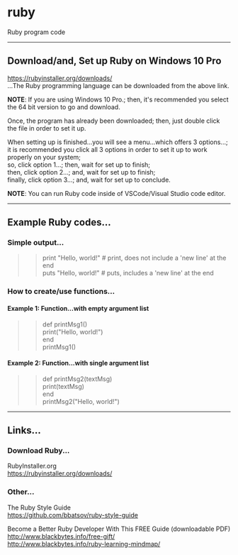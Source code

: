 # ruby
Ruby program code

-----

## Download/and, Set up Ruby on Windows 10 Pro

https://rubyinstaller.org/downloads/  
...The Ruby programming language can be downloaded from the above link.  

**NOTE**: If you are using Windows 10 Pro.; then, it's recommended you select the 64 bit version to go and download.  

Once, the program has already been downloaded; then, just double click the file in order to set it up.

When setting up is finished...you will see a menu...which offers 3 options...;  
it is recommended you click all 3 options in order to set it up to work properly on your system;  
so, click option 1...; then, wait for set up to finish;  
then, click option 2...; and, wait for set up to finish;  
finally, click option 3...; and, wait for set up to conclude.  

**NOTE**: You can run Ruby code inside of VSCode/Visual Studio code editor.

-----

## Example Ruby codes...

### Simple output...

>> print "Hello, world!" # print, does not include a 'new line' at the end  
>> puts "Hello, world!"  # puts, includes a 'new line' at the end   

### How to create/use functions...

#### Example 1: Function...with empty argument list

>> def printMsg1()             
>>  print("Hello, world!")      
>> end                         
>> printMsg1()                   

#### Example 2: Function...with single argument list

>> def printMsg2(textMsg)        
>>  print(textMsg)               
>> end                          
>> printMsg2("Hello, world!")    

-----

## Links...

### Download Ruby...

RubyInstaller.org  
https://rubyinstaller.org/downloads/  

### Other...

The Ruby Style Guide  
https://github.com/bbatsov/ruby-style-guide  

Become ﻿a ﻿Better Ruby Developer With This ﻿﻿FREE﻿﻿ ﻿Guide  (downloadable PDF)  
http://www.blackbytes.info/free-gift/  
http://www.blackbytes.info/ruby-learning-mindmap/  

